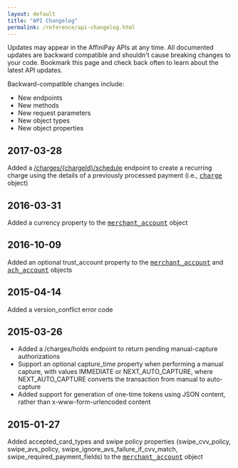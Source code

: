 ```yaml
---
layout: default
title: "API Changelog"
permalink: /reference/api-changelog.html
---
```


Updates may appear in the AffiniPay APIs at any time. All documented updates are backward compatible and shouldn't cause breaking changes to your code.<!--unless noted otherwise --> Bookmark this page and check back often to learn about the latest API updates.

Backward-compatible changes include:

-   New endpoints
-   New methods
-   New request parameters
-   New object types
-   New object properties

## 2017-03-28
Added a <a href="../reference/api.html#schedule-a-charge" target="&#95;blank"><span class="code-green">/charges/{chargeId}/schedule</span></a> endpoint to create a recurring charge using the details of a previously processed payment (i.e., <a href="../reference/api.html#charge" style="font-family:monospace" target="&#95;blank">charge</a> object)

## 2016-03-31
Added a <span class="code-green">currency</span> property to the <a href="../reference/api.html#merchant_account" style="font-family:monospace" target="&#95;blank">merchant_account</a> object

## 2016-10-09
Added an optional <span class="code-green">trust_account</span> property to the <a href="../reference/api.html#merchant_account" style="font-family:monospace" target="&#95;blank">merchant_account</a> and <a href="../reference/api.html#ach_account" style="font-family:monospace" target="&#95;blank">ach_account</a> objects

## 2015-04-14
Added a <span class="code-green">version_conflict</span> error code

## 2015-03-26
-   Added a <span class="code-green">/charges/holds</span> endpoint to return pending manual-capture authorizations
-   Support an optional <span class="code-green">capture_time</span> property when performing a manual capture, with values <span class="code-green">IMMEDIATE</span> or <span class="code-green">NEXT_AUTO_CAPTURE</span>, where <span class="code-green">NEXT_AUTO_CAPTURE</span> converts the transaction from manual to auto-capture
-   Added support for generation of one-time tokens using JSON content, rather than x-www-form-urlencoded content

## 2015-01-27
Added <span class="code-green">accepted_card_types</span> and swipe policy properties (<span class="code-green">swipe_cvv_policy</span>, <span class="code-green">swipe_avs_policy</span>, <span class="code-green">swipe_ignore_avs_failure_if_cvv_match</span>, <span class="code-green">swipe_required_payment_fields</span>) to the <a href="../reference/api.html#merchant_account" style="font-family:monospace" target="&#95;blank">merchant_account</a> object
